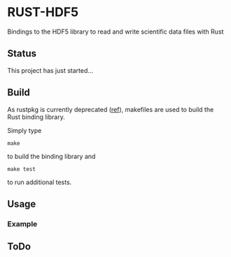 # RUST-HDF5

Bindings to the HDF5 library to read and write scientific data files with Rust

## Status

This project has just started...

## Build

As rustpkg is currently deprecated ([ref](https://mail.mozilla.org/pipermail/rust-dev/2014-January/008224.html)), makefiles are used to build the Rust binding library.

Simply type 
```
make
```
to build the binding library and
```
make test
```
to run additional tests.

## Usage

### Example

## ToDo


